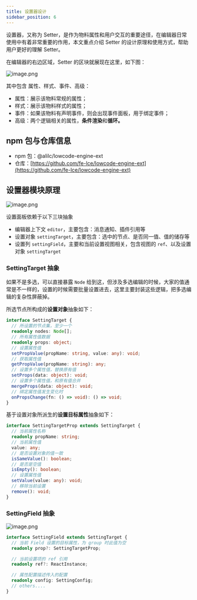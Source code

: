 ```yaml
---
title: 设置器设计
sidebar_position: 6
---
```


设置器，又称为 Setter，是作为物料属性和用户交互的重要途径，在编辑器日常使用中有着非常重要的作用，本文重点介绍 Setter 的设计原理和使用方式，帮助用户更好的理解 Setter。

在编辑器的右边区域，Setter 的区块就展现在这里，如下图：

![image.png](https://img.alicdn.com/imgextra/i4/O1CN01qEjjoQ24QNkD42wzl_!!6000000007385-2-tps-3836-1730.png)

其中包含 属性、样式、事件、高级：

- 属性：展示该物料常规的属性；
- 样式：展示该物料样式的属性；
- 事件：如果该物料有声明事件，则会出现事件面板，用于绑定事件；
- 高级：两个逻辑相关的属性，**条件渲染**和**循环。**

## npm 包与仓库信息

- npm 包：@alilc/lowcode-engine-ext
- 仓库：[https://github.com/fe-lce/lowcode-engine-ext](https://github.com/fe-lce/lowcode-engine-ext)

## 设置器模块原理

![image.png](https://img.alicdn.com/imgextra/i2/O1CN01EAmitQ1U5TUws63AV_!!6000000002466-2-tps-1534-964.png)

设置面板依赖于以下三块抽象

- 编辑器上下文 `editor`，主要包含：消息通知、插件引用等
- 设置对象 `settingTarget`，主要包含：选中的节点、是否同一值、值的储存等
- 设置列 `settingField`，主要和当前设置视图相关，包含视图的 `ref`、以及设置对象 `settingTarget`

### SettingTarget 抽象

如果不是多选，可以直接暴露 `Node` 给到这，但涉及多选编辑的时候，大家的值通常是不一样的，设置的时候需要批量设置进去，这里主要封装这些逻辑，把多选编辑的复杂性屏蔽掉。

所选节点所构成的**设置对象**抽象如下：

```typescript
interface SettingTarget {
  // 所设置的节点集，至少一个
  readonly nodes: Node[];
  // 所有属性值数据
  readonly props: object;
  // 设置属性值
  setPropValue(propName: string, value: any): void;
  // 获取属性值
  getPropValue(propName: string): any;
  // 设置多个属性值，替换原有值
  setProps(data: object): void;
  // 设置多个属性值，和原有值合并
  mergeProps(data: object): void;
  // 绑定属性值发生变化时
  onPropsChange(fn: () => void): () => void;
}
```

基于设置对象所派生的**设置目标属性**抽象如下：

```typescript
interface SettingTargetProp extends SettingTarget {
  // 当前属性名称
  readonly propName: string;
  // 当前属性值
  value: any;
  // 是否设置对象的值一致
  isSameValue(): boolean;
  // 是否是空值
  isEmpty(): boolean;
  // 设置属性值
  setValue(value: any): void;
  // 移除当前设置
  remove(): void;
}
```

### SettingField 抽象

![image.png](https://img.alicdn.com/imgextra/i2/O1CN01D855j01j8sg9GdtJr_!!6000000004504-2-tps-2022-402.png)

```typescript
interface SettingField extends SettingTarget {
  // 当前 Field 设置的目标属性，为 group 时此值为空
  readonly prop?: SettingTargetProp;

  // 当前设置项的 ref 引用
  readonly ref?: ReactInstance;

  // 属性配置描述传入的配置
  readonly config: SettingConfig;
  // others....
}
```
